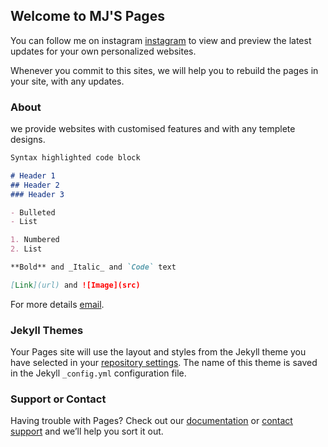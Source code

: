 ## Welcome to MJ'S Pages

You can follow me on instagram [instagram](https://instagram.com/mjsurya_?igshid=1x9brt4fyri00) to view and preview the latest updates for your own personalized websites.

Whenever you commit to this sites, we will help you to rebuild the pages in your site, with any updates.

### About

we provide websites with customised features and with any templete designs.

```markdown
Syntax highlighted code block

# Header 1
## Header 2
### Header 3

- Bulleted
- List

1. Numbered
2. List

**Bold** and _Italic_ and `Code` text

[Link](url) and ![Image](src)
```

For more details [email](mj7surya@gmail.com).

### Jekyll Themes

Your Pages site will use the layout and styles from the Jekyll theme you have selected in your [repository settings](https://github.com/mj7surya/mjsurya/settings). The name of this theme is saved in the Jekyll `_config.yml` configuration file.

### Support or Contact

Having trouble with Pages? Check out our [documentation](https://help.github.com/categories/github-pages-basics/) or [contact support](https://github.com/contact) and we’ll help you sort it out.
